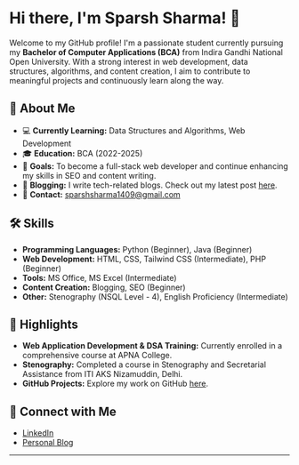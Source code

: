 

# Hi there, I'm Sparsh Sharma! 👋

Welcome to my GitHub profile! I'm a passionate student currently pursuing my **Bachelor of Computer Applications (BCA)** from Indira Gandhi National Open University. With a strong interest in web development, data structures, algorithms, and content creation, I aim to contribute to meaningful projects and continuously learn along the way.

## 🚀 About Me

- 💻 **Currently Learning:** Data Structures and Algorithms, Web Development  
- 🎓 **Education:** BCA (2022-2025)  
- 🎯 **Goals:** To become a full-stack web developer and continue enhancing my skills in SEO and content writing.  
- 📝 **Blogging:** I write tech-related blogs. Check out my latest post [here](https://blackdevil001.wixsite.com/home/post/computer-terminology-a-part-1).  
- 📧 **Contact:** sparshsharma1409@gmail.com

## 🛠️ Skills

- **Programming Languages:** Python (Beginner), Java (Beginner)
- **Web Development:** HTML, CSS, Tailwind CSS (Intermediate), PHP (Beginner)
- **Tools:** MS Office, MS Excel (Intermediate)
- **Content Creation:** Blogging, SEO (Beginner)
- **Other:** Stenography (NSQL Level - 4), English Proficiency (Intermediate)

## 🌟 Highlights

- **Web Application Development & DSA Training:** Currently enrolled in a comprehensive course at APNA College.
- **Stenography:** Completed a course in Stenography and Secretarial Assistance from ITI AKS Nizamuddin, Delhi.
- **GitHub Projects:** Explore my work on GitHub [here](https://github.com/Mrshelby0).

## 🔗 Connect with Me

- [LinkedIn](https://www.linkedin.com/in/sparsh-sharma-2805bb291/) 
- [Personal Blog](https://blackdevil001.wixsite.com/home)

---


